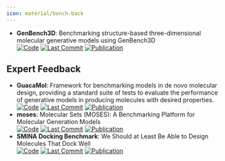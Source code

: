 ```yaml
---
icon: material/bench-back
---
```


- **GenBench3D**: Benchmarking structure-based three-dimensional molecular generative models using GenBench3D  
		[![Code](https://img.shields.io/github/stars/bbaillif/genbench3d?style=for-the-badge&logo=github)](https://github.com/bbaillif/genbench3d) [![Last Commit](https://img.shields.io/github/last-commit/bbaillif/genbench3d?style=for-the-badge&logo=github)](https://github.com/bbaillif/genbench3d) [![Publication](https://img.shields.io/badge/Publication-Citations:0-blue?style=for-the-badge&logo=bookstack)](https://doi.org/10.48550/arXiv.2407.04424) 

## **Expert Feedback**
- **GuacaMol**: Framework for benchmarking models in de novo molecular design, providing a standard suite of tests to evaluate the performance of generative models in producing molecules with desired properties.  
		[![Code](https://img.shields.io/github/stars/BenevolentAI/guacamol?style=for-the-badge&logo=github)](https://github.com/BenevolentAI/guacamol) [![Last Commit](https://img.shields.io/github/last-commit/BenevolentAI/guacamol?style=for-the-badge&logo=github)](https://github.com/BenevolentAI/guacamol) [![Publication](https://img.shields.io/badge/Publication-Citations:442-blue?style=for-the-badge&logo=bookstack)](https://doi.org/10.1021/acs.jcim.8b00839) 
- **moses**: Molecular Sets (MOSES): A Benchmarking Platform for Molecular Generation Models  
		[![Code](https://img.shields.io/github/stars/molecularsets/moses?style=for-the-badge&logo=github)](https://github.com/molecularsets/moses) [![Last Commit](https://img.shields.io/github/last-commit/molecularsets/moses?style=for-the-badge&logo=github)](https://github.com/molecularsets/moses) [![Publication](https://img.shields.io/badge/Publication-Citations:343-blue?style=for-the-badge&logo=bookstack)](https://doi.org/10.3389/fphar.2020.565644) 
- **SMINA Docking Benchmark**: We Should at Least Be Able to Design Molecules That Dock Well  
		[![Code](https://img.shields.io/github/stars/cieplinski-tobiasz/smina-docking-benchmark?style=for-the-badge&logo=github)](https://github.com/cieplinski-tobiasz/smina-docking-benchmark) [![Last Commit](https://img.shields.io/github/last-commit/cieplinski-tobiasz/smina-docking-benchmark?style=for-the-badge&logo=github)](https://github.com/cieplinski-tobiasz/smina-docking-benchmark) [![Publication](https://img.shields.io/badge/Publication-Citations:15-blue?style=for-the-badge&logo=bookstack)](https://doi.org/10.1021/acs.jcim.2c01355) 
